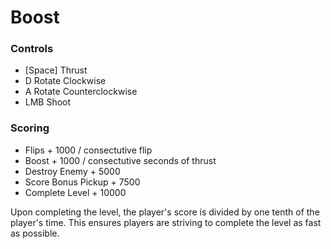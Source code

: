 # Boost

### Controls
- [Space]                    Thrust
- D                          Rotate Clockwise
- A                          Rotate Counterclockwise
- LMB                        Shoot


### Scoring
- Flips                     + 1000 / consectutive flip
- Boost                     + 1000 / consectutive seconds of thrust
- Destroy Enemy             + 5000
- Score Bonus Pickup        + 7500
- Complete Level            + 10000

Upon completing the level, the player's score is divided by one tenth of the player's time. 
This ensures players are striving to complete the level as fast as possible.
